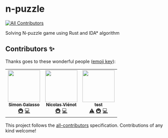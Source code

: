 # n-puzzle
<!-- ALL-CONTRIBUTORS-BADGE:START - Do not remove or modify this section -->
[![All Contributors](https://img.shields.io/badge/all_contributors-3-orange.svg?style=flat-square)](#contributors-)
<!-- ALL-CONTRIBUTORS-BADGE:END -->
Solving N-puzzle game using Rust and IDA* algorithm

## Contributors ✨

Thanks goes to these wonderful people ([emoji key](https://allcontributors.org/docs/en/emoji-key)):

<!-- ALL-CONTRIBUTORS-LIST:START - Do not remove or modify this section -->
<!-- prettier-ignore-start -->
<!-- markdownlint-disable -->
<table>
  <tr>
    <td align="center"><a href="https://github.com/sgalasso42"><img src="https://avatars2.githubusercontent.com/u/38636967?v=4" width="100px;" alt=""/><br /><sub><b>Simon Galasso</b></sub></a><br /><a href="#infra-sgalasso42" title="Infrastructure (Hosting, Build-Tools, etc)">🚇</a> <a href="https://github.com/nicolasvienot/n-puzzle/commits?author=sgalasso42" title="Code">💻</a></td>
    <td align="center"><a href="https://fr.linkedin.com/in/nicolasvienot"><img src="https://avatars0.githubusercontent.com/u/44903069?v=4" width="100px;" alt=""/><br /><sub><b>Nicolas Viénot</b></sub></a><br /><a href="#infra-nicolasvienot" title="Infrastructure (Hosting, Build-Tools, etc)">🚇</a> <a href="https://github.com/nicolasvienot/n-puzzle/commits?author=nicolasvienot" title="Code">💻</a></td>
    <td align="center"><a href="https://github.com/test"><img src="https://avatars3.githubusercontent.com/u/383316?v=4" width="100px;" alt=""/><br /><sub><b>test</b></sub></a><br /><a href="https://github.com/nicolasvienot/n-puzzle/commits?author=test" title="Tests">⚠️</a> <a href="#infra-test" title="Infrastructure (Hosting, Build-Tools, etc)">🚇</a> <a href="https://github.com/nicolasvienot/n-puzzle/commits?author=test" title="Code">💻</a></td>
  </tr>
</table>

<!-- markdownlint-enable -->
<!-- prettier-ignore-end -->
<!-- ALL-CONTRIBUTORS-LIST:END -->

This project follows the [all-contributors](https://github.com/all-contributors/all-contributors) specification. Contributions of any kind welcome!